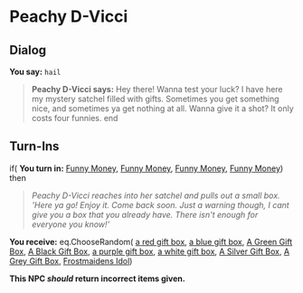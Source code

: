 # Peachy D-Vicci
## Dialog

**You say:** `hail`



>**Peachy D-Vicci says:** Hey there! Wanna test your luck? I have here my mystery satchel filled with gifts. Sometimes you get something nice, and sometimes ya get nothing at all. Wanna give it a shot? It only costs four funnies.
end

## Turn-Ins





if( **You turn in:** [Funny Money](/item/9504), [Funny Money](/item/9504), [Funny Money](/item/9504), [Funny Money](/item/9504)) then


>*Peachy D-Vicci reaches into her satchel and pulls out a small box. 'Here ya go! Enjoy it. Come back soon. Just a warning though, I cant give you a box that you already have. There isn't enough for everyone you know!'*


 **You receive:** eq.ChooseRandom( [a red gift box](/item/9505), [a blue gift box](/item/9506), [A Green Gift Box](/item/9507), [A Black Gift Box](/item/9508), [a purple gift box](/item/9509), [a white gift box](/item/9511), [A Silver Gift Box](/item/9512), [A Grey Gift Box](/item/9513), [Frostmaidens Idol](/item/6877)) 

**This NPC *should* return incorrect items given.**
